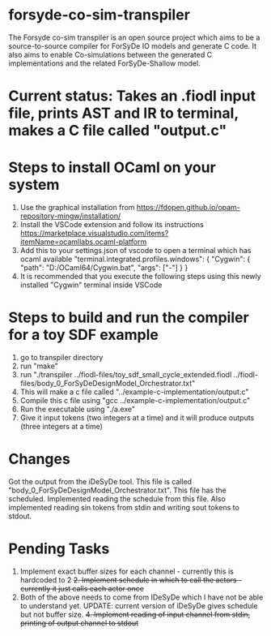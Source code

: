 # forsyde-co-sim-transpiler
The Forsyde co-sim transpiler is an open source project which aims to be a source-to-source compiler for ForSyDe IO models and generate C code. It also aims to enable Co-simulations between the generated C implementations and the related ForSyDe-Shallow model. 

# Current status: Takes an .fiodl input file, prints AST and IR to terminal, makes a C file called "output.c"

# Steps to install OCaml on your system
1. Use the graphical installation from https://fdopen.github.io/opam-repository-mingw/installation/ 
2. Install the VSCode extension and follow its instructions https://marketplace.visualstudio.com/items?itemName=ocamllabs.ocaml-platform
3. Add this to your settings.json of vscode to open a terminal which has ocaml available
 "terminal.integrated.profiles.windows": {
        "Cygwin": {
        "path": "D:/OCaml64/Cygwin.bat",
        "args": ["-"]
        }
    } 
4. It is recommended that you execute the following steps using this newly installed "Cygwin" terminal inside VSCode


# Steps to build and run the compiler for a toy SDF example
1. go to transpiler directory
2. run "make"
3. run "./transpiler ../fiodl-files/toy_sdf_small_cycle_extended.fiodl ../fiodl-files/body_0_ForSyDeDesignModel_Orchestrator.txt"
4. This will make a c file called "../example-c-implementation/output.c"
5. Compile this c file using "gcc ../example-c-implementation/output.c"
6. Run the executable using "./a.exe"
7. Give it input tokens (two integers at a time) and it will produce outputs (three integers at a time)

# Changes
Got the output from the iDeSyDe tool. This file is called "body_0_ForSyDeDesignModel_Orchestrator.txt". This file has the scheduled. Implemented reading the schedule from this file. Also implemented reading sin tokens from stdin and writing sout tokens to stdout.

# Pending Tasks
1. Implement exact buffer sizes for each channel - currently this is hardcoded to 2
~~2. Implement schedule in which to call the actors - currently it just calls each actor once~~
3. Both of the above needs to come from IDeSyDe which I have not be able to understand yet. UPDATE: current version of iDeSyDe gives schedule but not buffer size.
~~4. Implement reading of input channel from stdin, printing of output channel to stdout~~

